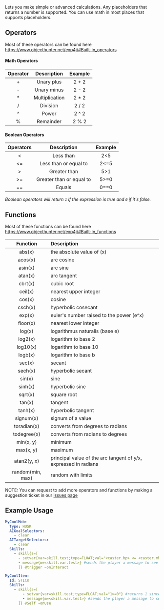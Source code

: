 Lets you make simple or advanced calculations. Any placeholders that returns a number is supported.
You can use math in most places that supports placeholders.

Operators
-----------
Most of these operators can be found here https://www.objecthunter.net/exp4j/#Built-in_operators
#### Math Operators

| Operator |   Description    |  Example  |
|:--------:|:----------------:|:---------:|
|    +     |    Unary plus    |   2 + 2   |
|    -     |   Unary minus    |   2 - 2   |
|    *     |  Multiplication  |   2 * 2   |
|    /     |     Division     |   2 / 2   |
|    ^     |      Power       |   2 ^ 2   |
|    %     |    Remainder     |   2 % 2   |

#### Boolean Operators
| Operators |       Description        | Example |
|:---------:|:------------------------:|:-------:|
|    \<     |        Less than         |   2<5   |
|    \<=    |  Less than or equal to   |  2<=5   |
|    \>     |       Greater than       |   5>1   |
|    \>=    | Greater than or equal to |  5>=0   |
|    \==    |          Equals          |  0==0   |

*Boolean operators will return `1` if the expression is true and `0` if it's false.*


Functions
---------
Most of these functions can be found here https://www.objecthunter.net/exp4j/#Built-in_functions

|     Function     | Description                                                     |
|:----------------:|:----------------------------------------------------------------|
|      abs(x)      | the absolute value of (x)                                       |
|     acos(x)      | arc cosine                                                      |
|     asin(x)      | arc sine                                                        |
|     atan(x)      | arc tangent                                                     |
|     cbrt(x)      | cubic root                                                      |
|     ceil(x)      | nearest upper integer                                           |
|      cos(x)      | cosine                                                          |
|     csch(x)      | hyperbolic cosecant                                             |
|      exp(x)      | euler's number raised to the power (e^x)                        |
|     floor(x)     | nearest lower integer                                           |
|      log(x)      | logarithmus naturalis (base e)                                  |
|     log2(x)      | logarithm to base 2                                             |
|     log10(x)     | logarithm to base 10                                            |
|     logb(x)      | logarithm to base b                                             |
|      sec(x)      | secant                                                          |
|     sech(x)      | hyperbolic secant                                               |
|      sin(x)      | sine                                                            |
|     sinh(x)      | hyperbolic sine                                                 |
|     sqrt(x)      | square root                                                     |
|      tan(x)      | tangent                                                         |
|     tanh(x)      | hyperbolic tangent                                              |
|    signum(x)     | signum of a value                                               |
|   toradian(x)    | converts from degrees to radians                                |
|   todegree(x)    | converts from radians to degrees                                |
|    min(x, y)     | minimum                                                         |
|    max(x, y)     | maximum                                                         |
|   atan2(y, x)    | principal value of the arc tangent of y/x, expressed in radians |
| random(min, max) | random with limits                                              |

NOTE: You can request to add more operators and functions by making a suggestion ticket in our [issues page](https://git.mythiccraft.io/mythiccraft/MythicMobs/-/issues)


Example Usage
------------
```yml
MyCoolMob:
  Type: HUSK
  AIGoalSelectors:
    - clear
  AITargetSelectors:
    - clear
  Skills:
    - skill{s=[
      - setvar{var=skill.test;type=FLOAT;val="<caster.hp> <= <caster.mhp>"} #returns 1 or 0 if the mob's health is less than or equal to its max health
      - message{m=<skill.var.test>} #sends the player a message to see the value
      ]} @trigger ~onInteract
```

```yml
MyCoolItem:
  Id: STICK
  Skills:
    - skill{s=[
        - setvar{var=skill.test;type=FLOAT;val="1>=0"} #returns 1 since the expression evaluates to true
        - message{m=<skill.var.test>} #sends the player a message to see the value
      ]} @Self ~onUse
```